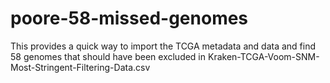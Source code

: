 # poore-58-missed-genomes
This provides a quick way to import the TCGA metadata and data and find 58 genomes that should have been excluded in Kraken-TCGA-Voom-SNM-Most-Stringent-Filtering-Data.csv
